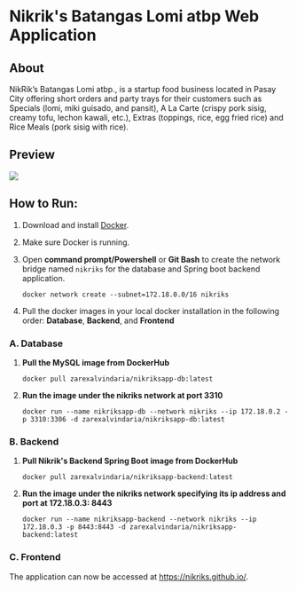 # Nikrik's Batangas Lomi atbp Web Application



## About
NikRik’s Batangas Lomi atbp., is a startup food business located in Pasay City offering short orders and party trays for their customers such as Specials (lomi, miki guisado, and pansit), A La Carte (crispy pork sisig, creamy tofu, lechon kawali, etc.), Extras (toppings, rice, egg fried rice) and Rice Meals (pork sisig with rice).



## Preview 
<img src="https://raw.githubusercontent.com/zarexalvindaria/nikriks/main/00-starter-files/images/nikriks_screenshot.png?token=GHSAT0AAAAAABSOXJTBGNMLFBJJTPVHUAL2YR4W4HQ">



## How to Run:

1. Download and install [Docker](https://www.docker.com/products/docker-desktop).

2. Make sure Docker is running.

3. Open __command prompt/Powershell__ or __Git Bash__ to create the network bridge named `nikriks` for the database and Spring boot backend application.

   `docker network create --subnet=172.18.0.0/16 nikriks`

4. Pull the docker images in your local docker installation in the following order: **Database**, **Backend**, and **Frontend**



### A. Database

1. __Pull the MySQL image from DockerHub__

   `docker pull zarexalvindaria/nikriksapp-db:latest`

2. __Run the image under the nikriks network at port 3310__

   `docker run --name nikriksapp-db --network nikriks --ip 172.18.0.2 -p 3310:3306 -d zarexalvindaria/nikriksapp-db:latest`


### B. Backend

1. __Pull Nikrik's Backend Spring Boot image from DockerHub__

   `docker pull zarexalvindaria/nikriksapp-backend:latest`

2. __Run the image under the nikriks network specifying its ip address and port at 172.18.0.3: 8443__
   
   `docker run --name nikriksapp-backend --network nikriks --ip 172.18.0.3 -p 8443:8443 -d zarexalvindaria/nikriksapp-backend:latest`


###  C. Frontend

<!--

1. __Pull Nikrik's Frontend Angular image from DockerHub__

   `docker pull zarexalvindaria/nikriksapp-frontend:latest`

2. __Run the Docker image at port 4200__

   `docker run --name nikriksapp-frontend -p 4200:80 -d zarexalvindaria/nikriksapp-frontend:latest`
-->


The application can now be accessed at https://nikriks.github.io/.
